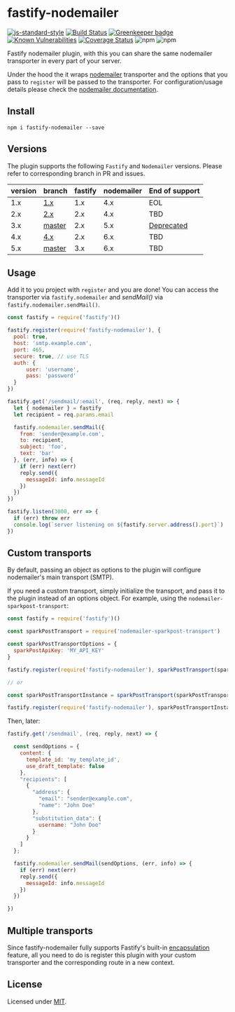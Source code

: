 # fastify-nodemailer

[![js-standard-style](https://img.shields.io/badge/code%20style-standard-brightgreen.svg?style=flat)](http://standardjs.com/)
[![Build Status](https://travis-ci.org/lependu/fastify-nodemailer.svg?branch=master)](https://travis-ci.org/lependu/fastify-nodemailer)
[![Greenkeeper badge](https://badges.greenkeeper.io/lependu/fastify-nodemailer.svg)](https://greenkeeper.io/)
[![Known Vulnerabilities](https://snyk.io/test/github/lependu/fastify-nodemailer/badge.svg)](https://snyk.io/test/github/lependu/fastify-nodemailer)
[![Coverage Status](https://coveralls.io/repos/github/lependu/fastify-nodemailer/badge.svg?branch=master)](https://coveralls.io/github/lependu/fastify-nodemailer?branch=master)
![npm](https://img.shields.io/npm/v/fastify-nodemailer.svg)
![npm](https://img.shields.io/npm/dm/fastify-nodemailer.svg)


Fastify nodemailer plugin, with this you can share the same nodemailer transporter in every part of your server.

Under the hood the it wraps [nodemailer](https://github.com/nodemailer/nodemailer) transporter and the options that you pass to `register` will be passed to the transporter. For configuration/usage details please check the [nodemailer documentation](https://nodemailer.com/usage/).

## Install
```
npm i fastify-nodemailer --save
```

## Versions

The plugin supports the following `Fastify` and `Nodemailer` versions. Please refer to corresponding branch in PR and issues.

version | branch | fastify | nodemailer | End of support
--------|--------|---------|------------|---------------  
1.x | [1.x](https://github.com/lependu/fastify-nodemailer/tree/1.x) | 1.x | 4.x | EOL   
2.x | [2.x](https://github.com/lependu/fastify-nodemailer/tree/2.x) | 2.x | 4.x | TBD  
3.x | [master](https://github.com/lependu/fastify-nodemailer) | 2.x | 5.x | [Deprecated](https://github.com/nodemailer/nodemailer/issues/979)
4.x | [4.x](https://github.com/lependu/fastify-nodemailer/tree/4.x) | 2.x | 6.x | TBD
5.x | [master](https://github.com/lependu/fastify-nodemailer) | 3.x | 6.x | TBD

## Usage
Add it to you project with `register` and you are done!
You can access the transporter via `fastify.nodemailer` and *sendMail()* via `fastify.nodemailer.sendMail()`.
```js
const fastify = require('fastify')()

fastify.register(require('fastify-nodemailer'), {
  pool: true,
  host: 'smtp.example.com',
  port: 465,
  secure: true, // use TLS
  auth: {
      user: 'username',
      pass: 'password'
  }
})

fastify.get('/sendmail/:email', (req, reply, next) => {
  let { nodemailer } = fastify
  let recipient = req.params.email

  fastify.nodemailer.sendMail({
    from: 'sender@example.com',
    to: recipient,
    subject: 'foo',
    text: 'bar'
  }, (err, info) => {
    if (err) next(err)
    reply.send({
      messageId: info.messageId
    })
  })
})

fastify.listen(3000, err => {
  if (err) throw err
  console.log(`server listening on ${fastify.server.address().port}`)
})
```
## Custom transports

By default, passing an object as options to the plugin will configure nodemailer's main transport (SMTP).

If you need a custom transport, simply initialize the transport, and pass it to the plugin instead of an options object. For example, using the `nodemailer-sparkpost-transport`:

```js
const fastify = require('fastify')()

const sparkPostTransport = require('nodemailer-sparkpost-transport')

const sparkPostTransportOptions = {
  sparkPostApiKey: 'MY_API_KEY'
}

fastify.register(require('fastify-nodemailer'), sparkPostTransport(sparkPostTransportOptions))

// or

const sparkPostTransportInstance = sparkPostTransport(sparkPostTransportOptions)

fastify.register(require('fastify-nodemailer'), sparkPostTransportInstance)
```

Then, later:

```js
fastify.get('/sendmail', (req, reply, next) => {

  const sendOptions = {
    content: {
      template_id: 'my_template_id',
      use_draft_template: false
    },
    "recipients": [
      {
        "address": {
          "email": "sender@example.com",
          "name": "John Doe"
        },
        "substitution_data": {
          username: "John Doe"
        }
      }
    ]
  };

  fastify.nodemailer.sendMail(sendOptions, (err, info) => {
    if (err) next(err)
    reply.send({
      messageId: info.messageId
    })
  })

})
```

## Multiple transports

Since fastify-nodemailer fully supports Fastify's built-in [encapsulation](https://www.fastify.io/docs/latest/Plugins-Guide/#register) feature, all you need to do is register this plugin with your custom transporter and the corresponding route in a new context.

## License

Licensed under [MIT](./LICENSE).

